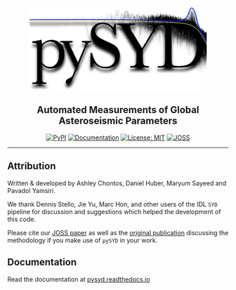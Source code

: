 <div align="center">
<img src="docs/figures/latex.png" width="80%">

## **Automated Measurements of Global Asteroseismic Parameters**

[![PyPI](https://badge.fury.io/py/pysyd.svg)](https://badge.fury.io/py/pysyd)
[![Documentation](https://readthedocs.org/projects/pysyd/badge/?version=latest)](https://pysyd.readthedocs.io/en/latest/?badge=latest)
[![License: MIT](https://img.shields.io/badge/License-MIT-orange.svg)](https://opensource.org/licenses/MIT)
[![JOSS](https://joss.theoj.org/papers/6465a9dd3141c207175f200c7f891f1e/status.svg)](https://joss.theoj.org/papers/6465a9dd3141c207175f200c7f891f1e)

</div>

--------------------------------------------------------------------------------

## Attribution

Written & developed by Ashley Chontos, Daniel Huber, Maryum Sayeed and Pavadol Yamsiri.

We thank Dennis Stello, Jie Yu, Marc Hon, and other users of the IDL `SYD` pipeline for discussion and suggestions which helped the development of this code.

Please cite our [JOSS paper](https://joss.theoj.org/papers/6465a9dd3141c207175f200c7f891f1e) as well as the [original publication](https://ui.adsabs.harvard.edu/abs/2009CoAst.160...74H/abstract) discussing the methodology if you make use of `pySYD` in your work.

## Documentation

Read the documentation at [pysyd.readthedocs.io](https://pysyd.readthedocs.io)
